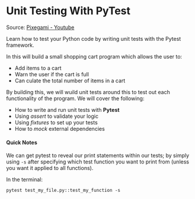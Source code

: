 # Unit Testing With PyTest #

Source:  [Pixegami - Youtube](https://www.youtube.com/watch?v=YbpKMIUjvK8)

Learn how to test your Python code by writing unit tests with the Pytest framework.

In this will build a small shopping cart program which allows the user to:
- Add items to a cart
- Warn the user if the cart is full
- Can culate the total number of items in a cart

By building this, we will wuild unit tests around this to test out each functionality
of the program.
We will cover the following:
- How to write and run unit tests with **Pytest**
- Using *assert* to validate your logic
- Using *fixtures* to set up your tests
- How to *mock* external dependencies

#### Quick Notes ####
We can get pytest to reveal our print statements within our tests; by simply using `-s` after
specifying which test function you want to print from (unless you want it applied to all functions).

In the terminal:
```
pytest test_my_file.py::test_my_function -s
```
